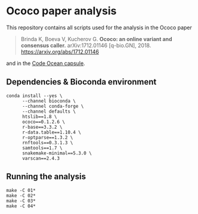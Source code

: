 # Ococo paper analysis

This repository contains all scripts used for the analysis in
the Ococo paper

> Brinda K, Boeva V, Kucherov G. **Ococo: an online variant and consensus
> caller.** arXiv:1712.01146 [q-bio.GN], 2018. https://arxiv.org/abs/1712.01146

and in the [Code Ocean capsule](https://codeocean.com/2018/11/14/ococo-colon-an-online-variant-and-consensus-caller).


## Dependencies & Bioconda environment

```
conda install --yes \
      --channel bioconda \
      --channel conda-forge \
      --channel defaults \
      htslib==1.8 \
      ococo==0.1.2.6 \
      r-base==3.3.2 \
      r-data.table==1.10.4 \
      r-optparse==1.3.2 \
      rnftools==0.3.1.3 \
      samtools==1.7 \
      snakemake-minimal==5.3.0 \
      varscan==2.4.3
```

## Running the analysis

```
make -C 01*
make -C 02*
make -C 03*
make -C 04*
```
